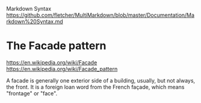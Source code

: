 Markdown Syntax  
https://github.com/fletcher/MultiMarkdown/blob/master/Documentation/Markdown%20Syntax.md  

# The Facade pattern #
https://en.wikipedia.org/wiki/Facade  
https://en.wikipedia.org/wiki/Facade_pattern  

A facade is generally one exterior side of a building, usually, but not always, the front. It is a foreign loan word from the French façade, which means "frontage" or "face".



